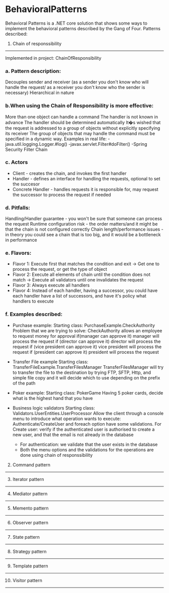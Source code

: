 BehavioralPatterns
==================
Behavioral Patterns is a .NET core solution that shows some ways to implement the behavioral patterns described by the Gang of Four.
Patterns described:
1. Chain of responssibility
---------------------------
Implemented in project: ChainOfResponsibility
### a. Pattern description:
Decouples sender and receiver (as a sender you don't know who will handle the request/ as a receiver you don't know who the sender is necessary)
Hierarchical in nature 
### b.When using the Chain of Responsibility is more effective:
More than one object can handle a command
The handler is not known in advance
The handler should be determined automatically
It�s wished that the request is addressed to a group of objects without explicitly specifying its receiver
The group of objects that may handle the command must be specified in a dynamic way.
Examples in real life:
 -java.util.logging.Logger.#log()
 -javax.servlet.Filter#doFilter()
 -Spring Security Filter Chain
### c. Actors
* Client - creates the chain, and invokes the first handler
* Handler - defines an interface for handling the requests, optional to set the succesor
* Concrete Handler - handles requests it is responsible for, may request the successor to process the request if needed

### d. Pitfalls:
Handling/Handler guarantee - you won't be sure that someone can process the request
Runtime configuration risk - the order matters/and it might be that the chain is not configured correctly
Chain length/performance issues - in theory you could see a chain that is too big, and it would be a bottleneck in performance
### e. Flavors:
* Flavor 1: Execute first that matches the condition and exit -> Get one to process the request, or get the type of object
* Flavor 2: Execute all elements of chain until the condition does not match -> Execute all validators until one invalidates the request
* Flavor 3: Always execute all handlers
* Flavor 4: Instead of each handler, having a successor, you could have each handler have a list of successors, and have it's policy what handlers to execute

### f. Examples described:
* Purchase example: 
Starting class: PurchaseExample.CheckAuthority
Problem that we are trying to solve:
CheckAuthority allows an employee to request money for approval
 if(manager can approve it) manager will process the request
 if (director can approve it) director will process the request
 if (vice president can approve it) vice president will process the request
 if (president can approve it) president will process the request
* Transfer File example 
Starting class: TransferFileExample.TransferFilesManager
TransferFilesManager will try to transfer the file to the destination by trying FTP, SFTP, Http, and simple file copy and it will decide which to use depending on the prefix of the path

* Poker example: 
Starting class: PokerGame
Having 5 poker cards, decide what is the highest hand that you have

* Business logic validators
Starting class: Validators.UserEntities.UserProcessor
Allow the client through a console menu to introduce what operation wants to execute: Authenticate/CreateUser and foreach option have some validations.
For Create user: verify if the authenticated user is authorised to create a new user, and that the email is not already in the database
	* For authentication: we validate that the user exists in the database
	* Both the menu options and the validations for the operations are done using chain of responssibility

2. Command pattern

------------------
3. Iterator pattern
------------------
4. Mediator pattern
------------------
5. Memento pattern
------------------
6. Observer pattern
------------------
7. State pattern
------------------
8. Strategy pattern
------------------
9. Template pattern
------------------
10. Visitor pattern
------------------
